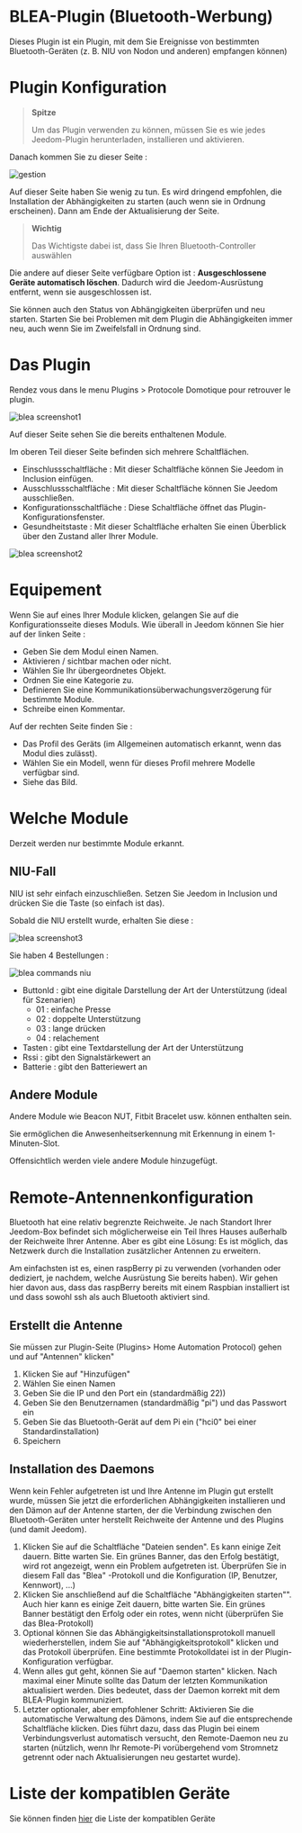 
# BLEA-Plugin (Bluetooth-Werbung)

Dieses Plugin ist ein Plugin, mit dem Sie Ereignisse von bestimmten Bluetooth-Geräten (z. B. NIU von Nodon und anderen) empfangen können)

# Plugin Konfiguration

> **Spitze**
>
> Um das Plugin verwenden zu können, müssen Sie es wie jedes Jeedom-Plugin herunterladen, installieren und aktivieren.

Danach kommen Sie zu dieser Seite :

![gestion](../images/gestion.jpg)

Auf dieser Seite haben Sie wenig zu tun. Es wird dringend empfohlen, die Installation der Abhängigkeiten zu starten (auch wenn sie in Ordnung erscheinen). Dann am Ende der Aktualisierung der Seite.

> **Wichtig**
>
> Das Wichtigste dabei ist, dass Sie Ihren Bluetooth-Controller auswählen

Die andere auf dieser Seite verfügbare Option ist : **Ausgeschlossene Geräte automatisch löschen**. Dadurch wird die Jeedom-Ausrüstung entfernt, wenn sie ausgeschlossen ist.

Sie können auch den Status von Abhängigkeiten überprüfen und neu starten. Starten Sie bei Problemen mit dem Plugin die Abhängigkeiten immer neu, auch wenn Sie im Zweifelsfall in Ordnung sind.

# Das Plugin

Rendez vous dans le menu Plugins &gt; Protocole Domotique pour retrouver le plugin.

![blea screenshot1](../images/blea_screenshot1.jpg)

Auf dieser Seite sehen Sie die bereits enthaltenen Module.

Im oberen Teil dieser Seite befinden sich mehrere Schaltflächen.

- Einschlussschaltfläche : Mit dieser Schaltfläche können Sie Jeedom in Inclusion einfügen.
- Ausschlussschaltfläche : Mit dieser Schaltfläche können Sie Jeedom ausschließen.
- Konfigurationsschaltfläche : Diese Schaltfläche öffnet das Plugin-Konfigurationsfenster.
- Gesundheitstaste : Mit dieser Schaltfläche erhalten Sie einen Überblick über den Zustand aller Ihrer Module.

![blea screenshot2](../images/blea_screenshot2.jpg)

# Equipement

Wenn Sie auf eines Ihrer Module klicken, gelangen Sie auf die Konfigurationsseite dieses Moduls. Wie überall in Jeedom können Sie hier auf der linken Seite :

- Geben Sie dem Modul einen Namen.
- Aktivieren / sichtbar machen oder nicht.
- Wählen Sie Ihr übergeordnetes Objekt.
- Ordnen Sie eine Kategorie zu.
- Definieren Sie eine Kommunikationsüberwachungsverzögerung für bestimmte Module.
- Schreibe einen Kommentar.

Auf der rechten Seite finden Sie :

- Das Profil des Geräts (im Allgemeinen automatisch erkannt, wenn das Modul dies zulässt).
- Wählen Sie ein Modell, wenn für dieses Profil mehrere Modelle verfügbar sind.
- Siehe das Bild.

# Welche Module

Derzeit werden nur bestimmte Module erkannt.

## NIU-Fall

NIU ist sehr einfach einzuschließen. Setzen Sie Jeedom in Inclusion und drücken Sie die Taste (so einfach ist das).

Sobald die NIU erstellt wurde, erhalten Sie diese :

![blea screenshot3](../images/blea_screenshot3.jpg)

Sie haben 4 Bestellungen :

![blea commands niu](../images/blea_commands_niu.jpg)

- ButtonId : gibt eine digitale Darstellung der Art der Unterstützung (ideal für Szenarien)
  - 01 : einfache Presse
  - 02 : doppelte Unterstützung
  - 03 : lange drücken
  - 04 : relachement
- Tasten : gibt eine Textdarstellung der Art der Unterstützung
- Rssi : gibt den Signalstärkewert an
- Batterie : gibt den Batteriewert an

## Andere Module

Andere Module wie Beacon NUT, Fitbit Bracelet usw. können enthalten sein.

Sie ermöglichen die Anwesenheitserkennung mit Erkennung in einem 1-Minuten-Slot.

Offensichtlich werden viele andere Module hinzugefügt.

# Remote-Antennenkonfiguration

Bluetooth hat eine relativ begrenzte Reichweite. Je nach Standort Ihrer Jeedom-Box befindet sich möglicherweise ein Teil Ihres Hauses außerhalb der Reichweite Ihrer Antenne.
Aber es gibt eine Lösung: Es ist möglich, das Netzwerk durch die Installation zusätzlicher Antennen zu erweitern.

Am einfachsten ist es, einen raspBerry pi zu verwenden (vorhanden oder dediziert, je nachdem, welche Ausrüstung Sie bereits haben). Wir gehen hier davon aus, dass das raspBerry bereits mit einem Raspbian installiert ist und dass sowohl ssh als auch Bluetooth aktiviert sind.

## Erstellt die Antenne

Sie müssen zur Plugin-Seite (Plugins> Home Automation Protocol) gehen und auf "Antennen" klicken"

1) Klicken Sie auf "Hinzufügen"
2) Wählen Sie einen Namen
3) Geben Sie die IP und den Port ein (standardmäßig 22))
4) Geben Sie den Benutzernamen (standardmäßig "pi") und das Passwort ein
5) Geben Sie das Bluetooth-Gerät auf dem Pi ein ("hci0" bei einer Standardinstallation)
6) Speichern

## Installation des Daemons

Wenn kein Fehler aufgetreten ist und Ihre Antenne im Plugin gut erstellt wurde, müssen Sie jetzt die erforderlichen Abhängigkeiten installieren und den Dämon auf der Antenne starten, der die Verbindung zwischen den Bluetooth-Geräten unter herstellt Reichweite der Antenne und des Plugins (und damit Jeedom).

1) Klicken Sie auf die Schaltfläche "Dateien senden". Es kann einige Zeit dauern. Bitte warten Sie. Ein grünes Banner, das den Erfolg bestätigt, wird rot angezeigt, wenn ein Problem aufgetreten ist. Überprüfen Sie in diesem Fall das "Blea" -Protokoll und die Konfiguration (IP, Benutzer, Kennwort), ...)
2) Klicken Sie anschließend auf die Schaltfläche "Abhängigkeiten starten"". Auch hier kann es einige Zeit dauern, bitte warten Sie. Ein grünes Banner bestätigt den Erfolg oder ein rotes, wenn nicht (überprüfen Sie das Blea-Protokoll)
3) Optional können Sie das Abhängigkeitsinstallationsprotokoll manuell wiederherstellen, indem Sie auf "Abhängigkeitsprotokoll" klicken und das Protokoll überprüfen. Eine bestimmte Protokolldatei ist in der Plugin-Konfiguration verfügbar.
4) Wenn alles gut geht, können Sie auf "Daemon starten" klicken. Nach maximal einer Minute sollte das Datum der letzten Kommunikation aktualisiert werden. Dies bedeutet, dass der Daemon korrekt mit dem BLEA-Plugin kommuniziert.
5) Letzter optionaler, aber empfohlener Schritt: Aktivieren Sie die automatische Verwaltung des Dämons, indem Sie auf die entsprechende Schaltfläche klicken. Dies führt dazu, dass das Plugin bei einem Verbindungsverlust automatisch versucht, den Remote-Daemon neu zu starten (nützlich, wenn Ihr Remote-Pi vorübergehend vom Stromnetz getrennt oder nach Aktualisierungen neu gestartet wurde).


# Liste der kompatiblen Geräte

Sie können finden [hier](https://doc.jeedom.com/de_DE/blea/equipement.compatible) die Liste der kompatiblen Geräte
